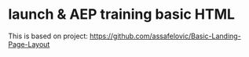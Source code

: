 # launch & AEP training basic HTML

This is based on project:
https://github.com/assafelovic/Basic-Landing-Page-Layout